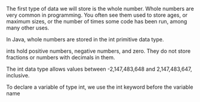 The first type of data we will store is the whole number. Whole numbers are very common in programming. You often see them used to store ages, or maximum sizes, or the number of times some code has been run, among many other uses.

In Java, whole numbers are stored in the int primitive data type.

ints hold positive numbers, negative numbers, and zero. They do not store fractions or numbers with decimals in them.

The int data type allows values between -2,147,483,648 and 2,147,483,647, inclusive.

To declare a variable of type int, we use the int keyword before the variable name